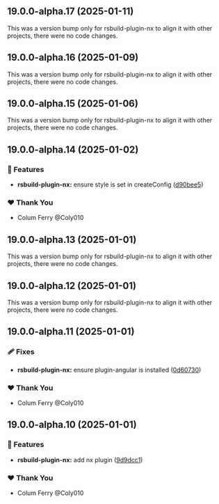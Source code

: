 ## 19.0.0-alpha.17 (2025-01-11)

This was a version bump only for rsbuild-plugin-nx to align it with other projects, there were no code changes.

## 19.0.0-alpha.16 (2025-01-09)

This was a version bump only for rsbuild-plugin-nx to align it with other projects, there were no code changes.

## 19.0.0-alpha.15 (2025-01-06)

This was a version bump only for rsbuild-plugin-nx to align it with other projects, there were no code changes.

## 19.0.0-alpha.14 (2025-01-02)

### 🚀 Features

- **rsbuild-plugin-nx:** ensure style is set in createConfig ([d90bee5](https://github.com/Coly010/ng-rspack-build/commit/d90bee5))

### ❤️ Thank You

- Colum Ferry @Coly010

## 19.0.0-alpha.13 (2025-01-01)

This was a version bump only for rsbuild-plugin-nx to align it with other projects, there were no code changes.

## 19.0.0-alpha.12 (2025-01-01)

This was a version bump only for rsbuild-plugin-nx to align it with other projects, there were no code changes.

## 19.0.0-alpha.11 (2025-01-01)

### 🩹 Fixes

- **rsbuild-plugin-nx:** ensure plugin-angular is installed ([0d60730](https://github.com/Coly010/ng-rspack-build/commit/0d60730))

### ❤️ Thank You

- Colum Ferry @Coly010

## 19.0.0-alpha.10 (2025-01-01)

### 🚀 Features

- **rsbuild-plugin-nx:** add nx plugin ([9d9dcc1](https://github.com/Coly010/ng-rspack-build/commit/9d9dcc1))

### ❤️ Thank You

- Colum Ferry @Coly010
